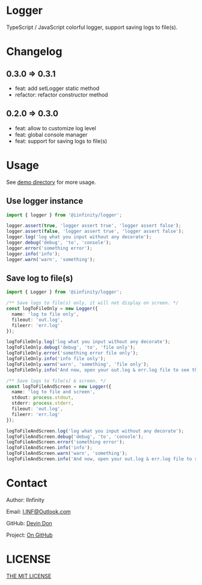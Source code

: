 # Logger

TypeScript / JavaScript colorful logger, support saving logs to file(s).

# Changelog

## 0.3.0 => 0.3.1

- feat: add setLogger static method
- refactor: refactor constructor method

## 0.2.0 => 0.3.0

- feat: allow to customize log level
- feat: global console manager
- feat: support for saving logs to file(s)

# Usage

See [demo directory](https://github.com/DevinDon/logger/blob/master/src/demo) for more usage.

## Use logger instance

```typescript
import { logger } from '@iinfinity/logger';

logger.assert(true, 'logger assert true', 'logger assert false');
logger.assert(false, 'logger assert true', 'logger assert false');
logger.log('log what you input without any decorate');
logger.debug('debug', 'to', 'console');
logger.error('something error');
logger.info('info');
logger.warn('warn', 'something');
```

## Save log to file(s)

```typescript
import { Logger } from '@iinfinity/logger';

/** Save logs to file(s) only, it will not display on screen. */
const logToFileOnly = new Logger({
  name: 'log to file only',
  fileout: 'out.log',
  fileerr: 'err.log'
});

logToFileOnly.log('log what you input without any decorate');
logToFileOnly.debug('debug', 'to', 'file only');
logToFileOnly.error('something error file only');
logToFileOnly.info('info file only');
logToFileOnly.warn('warn', 'something', 'file only');
logToFileOnly.info('And now, open your out.log & err.log file to see these words file only.');

/** Save logs to file(s) & screen. */
const logToFileAndScreen = new Logger({
  name: 'log to file and screen',
  stdout: process.stdout,
  stderr: process.stderr,
  fileout: 'out.log',
  fileerr: 'err.log'
});

logToFileAndScreen.log('log what you input without any decorate');
logToFileAndScreen.debug('debug', 'to', 'console');
logToFileAndScreen.error('something error');
logToFileAndScreen.info('info');
logToFileAndScreen.warn('warn', 'something');
logToFileAndScreen.info('And now, open your out.log & err.log file to see these words.');
```

# Contact

Author: IInfinity

Email: [I.INF@Outlook.com](mailto:I.INF@Outlook.com)

GitHub: [Devin Don](https://github.com/DevinDon)

Project: [On GitHub](https://github.com/DevinDon/logger)

# LICENSE

[THE MIT LICENSE](https://github.com/DevinDon/logger/blob/master/LICENSE)
